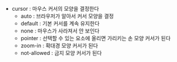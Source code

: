 - cursor : 마우스 커서의 모양을 결정한다
	- auto : 브라우저가 알아서 커서 모양을 결정
	- default : 기본 커서를 계속 유지한다
	- none : 마우스가 사라져서 안 보인다
	- pointer : 선택할 수 있는 요소에 올리면 가리키는 손 모양 커서가 된다
	- zoom-in : 확대경 모양 커서가 된다
	- not-allowed : 금지 모양 커서가 된다